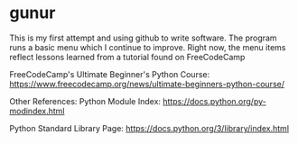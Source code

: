 # gunur

This is my first attempt and using github to write software. 
The program runs a basic menu which I continue to improve.
Right now, the menu items reflect lessons learned from a tutorial found on FreeCodeCamp

FreeCodeCamp's Ultimate Beginner's Python Course:
https://www.freecodecamp.org/news/ultimate-beginners-python-course/

Other References:
Python Module Index:
https://docs.python.org/py-modindex.html

Python Standard Library Page:
https://docs.python.org/3/library/index.html
